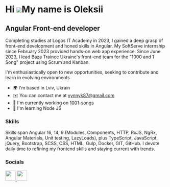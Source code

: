 Hi ![](https://user-images.githubusercontent.com/18350557/176309783-0785949b-9127-417c-8b55-ab5a4333674e.gif)My name is Oleksii
===============================================================================================================================

Angular Front-end developer
---------------------------

Completing studies at Logos IT Academy in 2023, I gained a deep grasp of front-end development and honed skills in Angular. My SoftServe internship since February 2023 provided hands-on web app experience. Since June 2023, I lead Baza Trainee Ukraine's front-end team for the "1000 and 1 Song" project using Scrum and Kanban. 

I'm enthusiastically open to new opportunities, seeking to contribute and learn in evolving environments

* 🌍  I'm based in Lviv, Ukrain
* ✉️  You can contact me at [vynnyk87@gmail.com](mailto:vynnyk87@gmail.com)
* 🚀  I'm currently working on [1001-songs](http://baza-trainee.github.io/1001-songs-frontend/)
* 🧠  I'm learning Node JS

### Skills

<p align="left">
Skills span Angular 16, 14, 9 (Modules, Components, HTTP, RxJS, NgRx, Angular Materials, Unit testing, LazyLoads), plus TypeScript, JavaScript, jQuery, Bootstrap, SCSS, CSS, HTML, Gulp, Docker, GIT, GitHub. I devote daily time to refining my frontend skills and staying current with trends. 
</p>

### Socials

<p align="left"> <a href="https://www.github.com/AlexW8719" target="_blank" rel="noreferrer"> <picture> <source media="(prefers-color-scheme: dark)" srcset="https://raw.githubusercontent.com/danielcranney/readme-generator/main/public/icons/socials/github-dark.svg" /> <source media="(prefers-color-scheme: light)" srcset="https://raw.githubusercontent.com/danielcranney/readme-generator/main/public/icons/socials/github.svg" /> <img src="https://raw.githubusercontent.com/danielcranney/readme-generator/main/public/icons/socials/github.svg" width="32" height="32" /> </picture> </a> <a href="https://www.linkedin.com/in/oleksii-vynnyk-lviv/" target="_blank" rel="noreferrer"> <picture> <source media="(prefers-color-scheme: dark)" srcset="undefined" /> <source media="(prefers-color-scheme: light)" srcset="https://raw.githubusercontent.com/danielcranney/readme-generator/main/public/icons/socials/linkedin.svg" /> <img src="https://raw.githubusercontent.com/danielcranney/readme-generator/main/public/icons/socials/linkedin.svg" width="32" height="32" /> </picture> </a></p>
